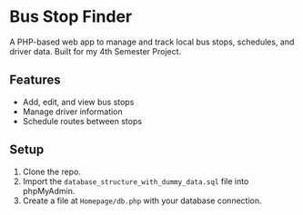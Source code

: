 # Bus Stop Finder

A PHP-based web app to manage and track local bus stops, schedules, and driver data. Built for my 4th Semester Project.

## Features
- Add, edit, and view bus stops
- Manage driver information
- Schedule routes between stops

## Setup
1. Clone the repo.
2. Import the `database_structure_with_dummy_data.sql` file into phpMyAdmin.
3. Create a file at `Homepage/db.php` with your database connection.

